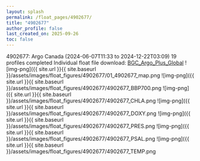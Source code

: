 ```yaml
---
layout: splash
permalink: /float_pages/4902677/
title: "4902677"
author_profile: false
last_created_on: 2025-09-26
toc: false
---
```

 
4902677: Argo Canada (2024-06-07T11:33 to 2024-12-22T03:09)
19 profiles completed
Individual float file download: [BGC_Argo_Plus_Global](https://ftp.soest.hawaii.edu/bgc_argo_plus/Individual_Floats/outliers_removed/4902677_Sprof_processed.nc)
![img-png]({{ site.url }}{{ site.baseurl }}/assets/images/float_figures/4902677/01_4902677_map.png
![img-png]({{ site.url }}{{ site.baseurl }}/assets/images/float_figures/4902677/4902677_BBP700.png
![img-png]({{ site.url }}{{ site.baseurl }}/assets/images/float_figures/4902677/4902677_CHLA.png
![img-png]({{ site.url }}{{ site.baseurl }}/assets/images/float_figures/4902677/4902677_DOXY.png
![img-png]({{ site.url }}{{ site.baseurl }}/assets/images/float_figures/4902677/4902677_PRES.png
![img-png]({{ site.url }}{{ site.baseurl }}/assets/images/float_figures/4902677/4902677_PSAL.png
![img-png]({{ site.url }}{{ site.baseurl }}/assets/images/float_figures/4902677/4902677_TEMP.png
